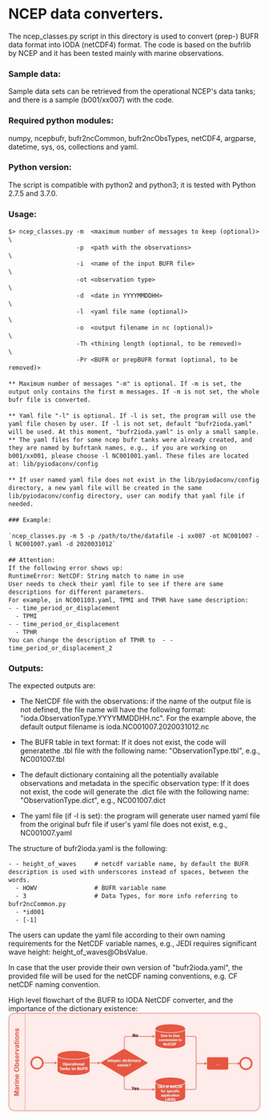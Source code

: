 # NCEP data converters.

The ncep_classes.py script in this directory is used to convert (prep-) BUFR data format into IODA (netCDF4) format. The code is based on the bufrlib by NCEP and it has been tested mainly with marine observations. 

### Sample data:

Sample data sets can be retrieved from the operational NCEP's data tanks; and there is a sample (b001/xx007) with the code.

### Required python modules:

numpy, ncepbufr, bufr2ncCommon, bufr2ncObsTypes, netCDF4, argparse, datetime, sys, os, collections and yaml.

### Python version:
The script is compatible with python2 and python3; it is tested with Python 2.7.5 and 3.7.0.

### Usage:
```
$> ncep_classes.py -m  <maximum number of messages to keep (optional)>     \
                   -p  <path with the observations>                        \
                   -i  <name of the input BUFR file>                       \
                   -ot <observation type>                                  \
                   -d  <date in YYYYMMDDHH>                                \
                   -l  <yaml file name (optional)>                         \
                   -o  <output filename in nc (optional)>                  \
                   -Th <thining length (optional, to be removed)>          \
                   -Pr <BUFR or prepBUFR format (optional, to be removed)>

** Maximum number of messages "-m" is optional. If -m is set, the output only contains the first m messages. If -m is not set, the whole bufr file is converted.

** Yaml file "-l" is optional. If -l is set, the program will use the yaml file chosen by user. If -l is not set, default "bufr2ioda.yaml" will be used. At this moment, "bufr2ioda.yaml" is only a small sample. 
** The yaml files for some ncep bufr tanks were already created, and they are named by bufrtank names, e.g., if you are working on b001/xx001, please choose -l NC001001.yaml. These files are located at: lib/pyiodaconv/config

** If user named yaml file does not exist in the lib/pyiodaconv/config directory, a new yaml file will be created in the same lib/pyiodaconv/config directory, user can modify that yaml file if needed.
  
### Example:

`ncep_classes.py -m 5 -p /path/to/the/datafile -i xx007 -ot NC001007 -l NC001007.yaml -d 2020031012`

## Attention:
If the following error shows up:
RuntimeError: NetCDF: String match to name in use
User needs to check their yaml file to see if there are same descriptions for different parameters.
For example, in NC001103.yaml, TPMI and TPHR have same description:
- - time_period_or_displacement
  - TPMI
- - time_period_or_displacement
  - TPHR
You can change the description of TPHR to  - - time_period_or_displacement_2 

```
### Outputs:
The expected outputs are:

* The NetCDF file with the observations: if the name of the output file is not defined, the file name will have the following format: "ioda.ObservationType.YYYYMMDDHH.nc". For the example above, the default output filename is ioda.NC001007.2020031012.nc

* The BUFR table in text format: If it does not exist, the code will generatethe .tbl file with the following name: "ObservationType.tbl", e.g., NC001007.tbl

* The default dictionary containing all the potentially available observations and metadata in the specific observation type: If it does not exist, the code will generate the .dict file with the following name: "ObservationType.dict", e.g., NC001007.dict

* The yaml file (if -l is set): the program will generate user named yaml file from the original bufr file if user's yaml file does not exist, e.g., NC001007.yaml

The structure of bufr2ioda.yaml is the following:
```
- - height_of_waves     # netcdf variable name, by default the BUFR description is used with underscores instead of spaces, between the words.
  - HOWV                # BUFR variable name
  - 3                   # Data Types, for more info referring to bufr2ncCommon.py
  - *id001
  - [-1]
```
The users can update the yaml file according to their own naming requirements for the NetCDF variable names, e.g., JEDI requires significant wave height: height_of_waves@ObsValue.

In case that the user provide their own version of "bufr2ioda.yaml", the provided file will be used for the netCDF naming conventions, e.g. CF netCDF naming convention.

High level flowchart of the BUFR to IODA NetCDF converter, and the importance of the dictionary existence:
![alt text](UMO_CS.jpg)
